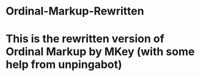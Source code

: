 # Ordinal-Markup-Rewritten
# This is the rewritten version of Ordinal Markup by MKey (with some help from unpingabot)
